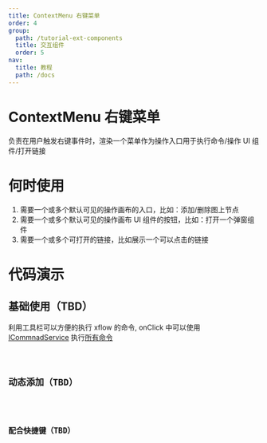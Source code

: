 ```yaml
---
title: ContextMenu 右键菜单
order: 4
group:
  path: /tutorial-ext-components
  title: 交互组件
  order: 5
nav:
  title: 教程
  path: /docs
---
```


# ContextMenu 右键菜单

负责在用户触发右键事件时，渲染一个菜单作为操作入口用于执行命令/操作 UI 组件/打开链接

# 何时使用

1. 需要一个或多个默认可见的操作画布的入口，比如：添加/删除图上节点
2. 需要一个或多个默认可见的操作画布 UI 组件的按钮，比如：打开一个弹窗组件
3. 需要一个或多个可打开的链接，比如展示一个可以点击的链接

# 代码演示

## 基础使用（TBD）

利用工具栏可以方便的执行 xflow 的命令, onClick 中可以使用[ICommnadService](/api/interface/command) 执行[所有命令](/api/commands)

<code src="./demos/basic/index.tsx" classname="canvas-menu-basic"   />

## 动态添加（TBD）

<code src="./demos/basic/index.tsx" classname="canvas-menu-basic"   />

## 配合快捷键（TBD）

<code src="./demos/basic/index.tsx" classname="canvas-menu-basic"   />
